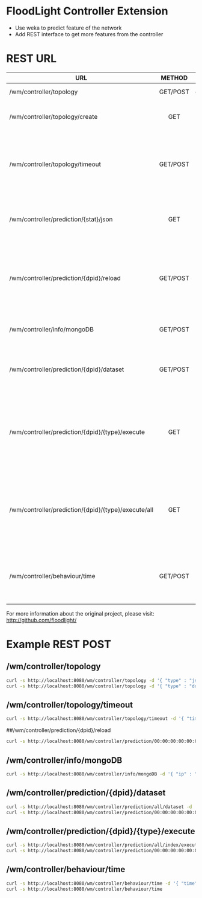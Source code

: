 # FloodLight Controller Extension

* Use weka to predict feature of the network
* Add REST interface to get more features from the controller

# REST URL
| URL        | METHOD | Output        | Description  |
| -----------|:------:|:-------------:| -----:|
| /wm/controller/topology               | GET/POST     | dot/json | Output a graph in dot|json format of the network. If no parameter is passed to the POST request, *json* is used |
| /wm/controller/topology/create        | GET          | bool  | Force the update/rebuild of the network graph |
| /wm/controller/topology/timeout       | GET/POST     | void  | Change the timeout of rebuild the network topology. Pass the ms w/ the POST request |
| /wm/controller/prediction/{stat}/json | GET          | json  | stat: *all* or *dpid* of a switch. Return the prediction info for the switches  |
| /wm/controller/prediction/{dpid}/reload | GET/POST        | json  | Force the reload of the classifier for a switch. With POST we set the index of which classifier reload |
| /wm/controller/info/mongoDB           | GET/POST     | json | Get/Set IP and PORT of mongoDB connection |
| /wm/controller/prediction/{dpid}/dataset | GET/POST  | json | dpid: *all* or *dpid* of a switch. Get/Set features for the dataset |
| /wm/controller/prediction/{dpid}/{type}/execute | GET       | json | dpid: *all* or *dpid* of a switch. type: *class* or *index* to get the class name or the index. Get the prediction of the load af a node |
| /wm/controller/prediction/{dpid}/{type}/execute/all | GET       | json | dpid: *all* or *dpid* of a switch. type: *class* or *index* to get list of class names or indexs from all classifiers attached to that node. |
| /wm/controller/behaviour/time         | GET/POST      | json | Change the timeout of the apply of the behaviours. Pass the ms w/ the POST request |
For more information about the original project, please visit: http://github.com/floodlight/

# Example REST POST

## /wm/controller/topology
```bash
curl -s http://localhost:8080/wm/controller/topology -d '{ "type" : "json" }'
curl -s http://localhost:8080/wm/controller/topology -d '{ "type" : "dot" }'
```
## /wm/controller/topology/timeout 
```bash
curl -s http://localhost:8080/wm/controller/topology/timeout -d '{ "time" : "300" }'
```
##/wm/controller/prediction/{dpid}/reload
```bash
curl -s http://localhost:8080/wm/controller/prediction/00:00:00:00:00:00:00:02/reload -d '{ "index" : "4" }'
```
## /wm/controller/info/mongoDB 
```bash
curl -s http://localhost:8080/wm/controller/info/mongoDB -d '{ "ip" : "127.0.0.1" , "port" : "27071" }'
```
## /wm/controller/prediction/{dpid}/dataset
```bash
curl -s http://localhost:8080/wm/controller/prediction/all/dataset -d '[ { "dpid" : "00:00:00:00:00:00:00:02", "lags" : "8", "derivative" : "false", "classSize" : "800" } , { "dpid" : "00:00:00:00:00:00:00:01", "lags" : "10", "derivative" : "false", "classSize" : "1000" }]'       
curl -s http://localhost:8080/wm/controller/prediction/00:00:00:00:00:00:00:02/dataset -d '{ "lags" : "8", "derivative" : "false", "classSize" : "800" }'
```

## /wm/controller/prediction/{dpid}/{type}/execute
```bash
curl -s http://localhost:8080/wm/controller/prediction/all/index/execute
curl -s http://localhost:8080/wm/controller/prediction/00:00:00:00:00:00:00:01/class/execute
```
## /wm/controller/behaviour/time 
```bash
curl -s http://localhost:8080/wm/controller/behaviour/time -d '{ "time" : "300" }'
curl -s http://localhost:8080/wm/controller/behaviour/time 
```